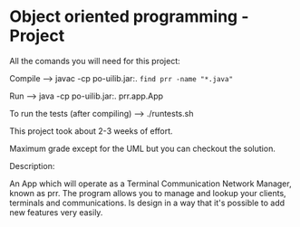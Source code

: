 # Object oriented programming - Project

All the comands you will need for this project:

Compile -->    javac -cp po-uilib.jar:. `find prr -name "*.java"`

Run --> java -cp po-uilib.jar:. prr.app.App

To run the tests (after compiling) --> ./runtests.sh 

This project took about 2-3 weeks of effort.

Maximum grade except for the UML but you can checkout the solution.

Description:

An App which will operate as a Terminal Communication Network Manager, known as prr.
The program allows you to manage and lookup your clients, terminals and communications.
Is design in a way that it's possible to add new features very easily.
